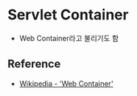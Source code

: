 # Servlet Container
- Web Container라고 불리기도 함

## Reference
- [Wikipedia - 'Web Container'](https://en.wikipedia.org/wiki/Web_container)